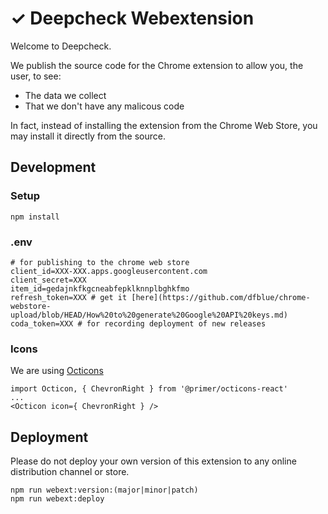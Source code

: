 # ✓ Deepcheck Webextension

Welcome to Deepcheck. 

We publish the source code for the Chrome extension to allow you, the user, to see:
- The data we collect
- That we don't have any malicous code

In fact, instead of installing the extension from the Chrome Web Store, you may install it directly from the source.

## Development

### Setup

```
npm install
```

### .env

```
# for publishing to the chrome web store
client_id=XXX-XXX.apps.googleusercontent.com
client_secret=XXX
item_id=gedajnkfkgcneabfepklknnplbghkfmo
refresh_token=XXX # get it [here](https://github.com/dfblue/chrome-webstore-upload/blob/HEAD/How%20to%20generate%20Google%20API%20keys.md)
coda_token=XXX # for recording deployment of new releases
```

### Icons

We are using [Octicons](https://octicons.github.com/)

```
import Octicon, { ChevronRight } from '@primer/octicons-react'
...
<Octicon icon={ ChevronRight } />
```

## Deployment

Please do not deploy your own version of this extension to any online distribution channel or store.

```
npm run webext:version:(major|minor|patch)
npm run webext:deploy
```